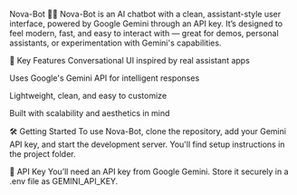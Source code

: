 Nova-Bot 🤖✨
Nova-Bot is an AI chatbot with a clean, assistant-style user interface, powered by Google Gemini through an API key. It’s designed to feel modern, fast, and easy to interact with — great for demos, personal assistants, or experimentation with Gemini's capabilities.

🌟 Key Features
Conversational UI inspired by real assistant apps

Uses Google's Gemini API for intelligent responses

Lightweight, clean, and easy to customize

Built with scalability and aesthetics in mind

🛠️ Getting Started
To use Nova-Bot, clone the repository, add your Gemini API key, and start the development server. You'll find setup instructions in the project folder.

🔐 API Key
You’ll need an API key from Google Gemini. Store it securely in a .env file as GEMINI_API_KEY.
